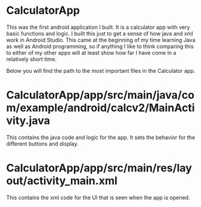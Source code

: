 # CalculatorApp

This was the first android application I built.  It is a calculator app with very basic functions and logic.  I built this just to get a sense of how java and xml work in Android Studio.  This came at the beginning of my time learning Java as well as Android programming, so if anything I like to think comparing this to either of my other apps will at least show how far I have come in a relatively short time.

Below you will find the path to the most important files in the Calculator app.

# CalculatorApp/app/src/main/java/com/example/android/calcv2/MainActivity.java
This contains the java code and logic for the app.  It sets the behavior for the different buttons and display.

# CalculatorApp/app/src/main/res/layout/activity_main.xml
This contains the xml code for the UI that is seen when the app is opened.
